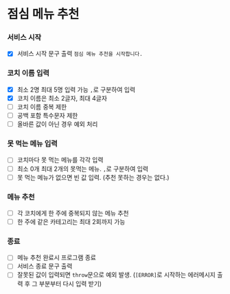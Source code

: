 # 점심 메뉴 추천

### 서비스 시작

- [x] 서비스 시작 문구 출력 `점심 메뉴 추천을 시작합니다.`

### 코치 이름 입력

- [x] 최소 2명 최대 5명 입력 가능 `,`로 구분하여 입력
- [x] 코치 이름은 최소 2글자, 최대 4글자
- [ ] 코치 이름 중복 제한
- [ ] 공백 포함 특수문자 제한
- [ ] 올바른 값이 아닌 경우 예외 처리

### 못 먹는 메뉴 입력

- [ ] 코치마다 못 먹는 메뉴를 각각 입력
- [ ] 최소 0개 최대 2개의 못먹는 메뉴. `,`로 구분하여 입력
- [ ] 못 먹는 메뉴가 없으면 빈 값 입력. (추천 못하는 경우는 없다.)

### 메뉴 추천

- [ ] 각 코치에게 한 주에 중복되지 않는 메뉴 추천
- [ ] 한 주에 같은 카테고리는 최대 2회까지 가능

### 종료

- [ ] 메뉴 추천 완료시 프로그램 종료
- [ ] 서비스 종료 문구 출력
- [ ] 잘못된 값이 입력되면 `throw`문으로 예외 발생.
      (`[ERROR]`로 시작하는 에러메시지 출력 후 그 부분부터 다시 입력 받기)
